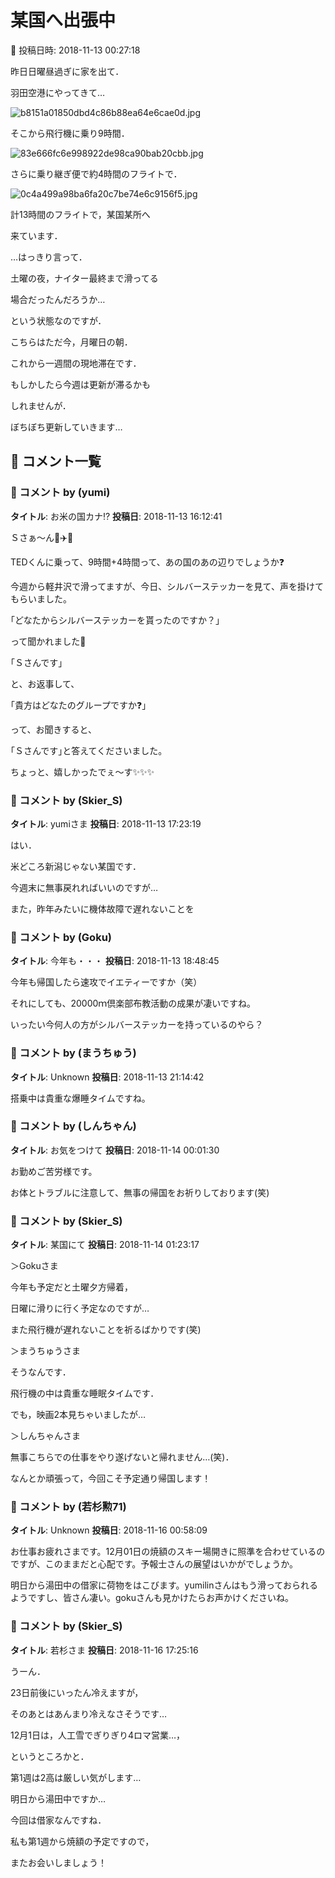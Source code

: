 # 某国へ出張中

📅 投稿日時: 2018-11-13 00:27:18

昨日日曜昼過ぎに家を出て．


羽田空港にやってきて…




![b8151a01850dbd4c86b88ea64e6cae0d.jpg](images/b8151a01850dbd4c86b88ea64e6cae0d.jpg)




そこから飛行機に乗り9時間．




![83e666fc6e998922de98ca90bab20cbb.jpg](images/83e666fc6e998922de98ca90bab20cbb.jpg)




さらに乗り継ぎ便で約4時間のフライトで．




![0c4a499a98ba6fa20c7be74e6c9156f5.jpg](images/0c4a499a98ba6fa20c7be74e6c9156f5.jpg)




計13時間のフライトで，某国某所へ


来ています．





…はっきり言って．


土曜の夜，ナイター最終まで滑ってる


場合だったんだろうか…


という状態なのですが．





こちらはただ今，月曜日の朝．


これから一週間の現地滞在です．


もしかしたら今週は更新が滞るかも


しれませんが．


ぼちぼち更新していきます…

## 💬 コメント一覧

### 💬 コメント by (yumi)
**タイトル**: お米の国カナ⁉️
**投稿日**: 2018-11-13 16:12:41

Ｓさぁ～ん🌠✈️🎊



TEDくんに乗って、9時間+4時間って、あの国のあの辺りでしょうか❓



今週から軽井沢で滑ってますが、今日、シルバーステッカーを見て、声を掛けてもらいました。



｢どなたからシルバーステッカーを貰ったのですか？｣

って聞かれました🎵

｢Ｓさんです｣

と、お返事して、

｢貴方はどなたのグループですか❓｣

って、お聞きすると、

｢Ｓさんです｣と答えてくださいました。



ちょっと、嬉しかったでぇ～す✨✨✨

### 💬 コメント by (Skier_S)
**タイトル**: yumiさま
**投稿日**: 2018-11-13 17:23:19

はい．

米どころ新潟じゃない某国です．



今週末に無事戻れればいいのですが…

また，昨年みたいに機体故障で遅れないことを

### 💬 コメント by (Goku)
**タイトル**: 今年も・・・
**投稿日**: 2018-11-13 18:48:45

今年も帰国したら速攻でイエティーですか（笑）



それにしても、20000ｍ倶楽部布教活動の成果が凄いですね。

いったい今何人の方がシルバーステッカーを持っているのやら？

### 💬 コメント by (まうちゅう)
**タイトル**: Unknown
**投稿日**: 2018-11-13 21:14:42

搭乗中は貴重な爆睡タイムですね。

### 💬 コメント by (しんちゃん)
**タイトル**: お気をつけて
**投稿日**: 2018-11-14 00:01:30

お勤めご苦労様です。

お体とトラブルに注意して、無事の帰国をお祈りしております(笑)

### 💬 コメント by (Skier_S)
**タイトル**: 某国にて
**投稿日**: 2018-11-14 01:23:17

＞Gokuさま

今年も予定だと土曜夕方帰着，

日曜に滑りに行く予定なのですが…

また飛行機が遅れないことを祈るばかりです(笑)



＞まうちゅうさま

そうなんです．

飛行機の中は貴重な睡眠タイムです．

でも，映画2本見ちゃいましたが…



＞しんちゃんさま

無事こちらでの仕事をやり遂げないと帰れません…(笑)．

なんとか頑張って，今回こそ予定通り帰国します！

### 💬 コメント by (若杉勲71)
**タイトル**: Unknown
**投稿日**: 2018-11-16 00:58:09

お仕事お疲れさまです。12月01日の焼額のスキー場開きに照準を合わせているのですが、このままだと心配です。予報士さんの展望はいかがでしょうか。

明日から湯田中の借家に荷物をはこびます。yumilinさんはもう滑っておられるようですし、皆さん凄い。gokuさんも見かけたらお声かけくださいね。

### 💬 コメント by (Skier_S)
**タイトル**: 若杉さま
**投稿日**: 2018-11-16 17:25:16

うーん．

23日前後にいったん冷えますが，

そのあとはあんまり冷えなさそうです…

12月1日は，人工雪でぎりぎり4ロマ営業…，

というところかと．

第1週は2高は厳しい気がします…



明日から湯田中ですか…

今回は借家なんですね．

私も第1週から焼額の予定ですので，

またお会いしましょう！

